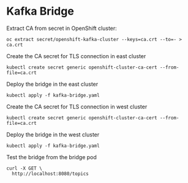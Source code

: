 # Kafka Bridge

Extract CA from secret in OpenShift cluster:

```shell
oc extract secret/openshift-kafka-cluster --keys=ca.crt --to=- > ca.crt
```

Create the CA secret for TLS connection in east cluster

```shell
kubectl create secret generic openshift-cluster-ca-cert --from-file=ca.crt
```

Deploy the bridge in the east cluster

```shell
kubectl apply -f kafka-bridge.yaml
```

Create the CA secret for TLS connection in west cluster

```shell
kubectl create secret generic openshift-cluster-ca-cert --from-file=ca.crt
```

Deploy the bridge in the west cluster

```shell
kubectl apply -f kafka-bridge.yaml
```

Test the bridge from the bridge pod

```shell
curl -X GET \
  http://localhost:8080/topics
```